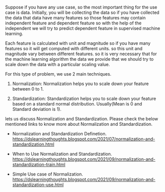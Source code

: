 Suppose if you have any use case, so the most important thing for the use case is data. Initially, you will be collecting the data so if you have collected the data that data have many features so those features may contain independent feature and dependent feature so with the help of the independent we will try to predict dependent feature in supervised machine learning.

Each feature is calculated with unit and magnitude so if you have many features so it will get computed with different units. so this unit and magnitude vary between different features. so it is very necessary that for the machine learning algorithm the data we provide that we should try to scale down the data with a particular scaling value.

For this type of problem, we use 2 main techniques.

1. Normalization:  Normalization helps you to scale down your feature between 0 to 1.

2. Standardization: Standardization helps you to scale down your feature based on a standard normal distribution. Usually(Mean is 0 and Standard deviation is 1).

lets us discuss Normalization and Standardization.
Please check the below mentioned links to know more about Normalization and Standardization.

- Normalization and Standardization Definetion.
https://dslearningthoughts.blogspot.com/2021/07/normalization-and-standardization.html

- When to Use Normalization and Standardization.
https://dslearningthoughts.blogspot.com/2021/09/normalization-and-standardization-train.html

- Simple Use case of Normalization.
https://dslearningthoughts.blogspot.com/2021/09/normalization-and-standardization-use.html
